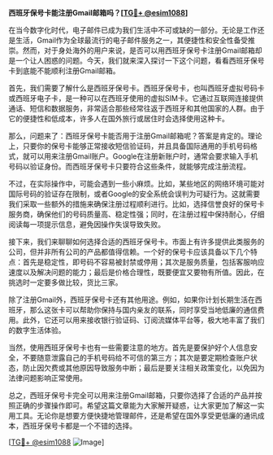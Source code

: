 **西班牙保号卡能注册Gmail邮箱吗？[[TG💪+ @esim1088](https://t.me/s/esim1088)]**

在当今数字化时代，电子邮件已成为我们生活中不可或缺的一部分。无论是工作还是生活，Gmail作为全球最流行的电子邮件服务之一，其便捷性和安全性备受推崇。然而，对于身处海外的用户来说，是否可以用西班牙保号卡注册Gmail邮箱却是一个让人困惑的问题。今天，我们就来深入探讨一下这个问题，看看西班牙保号卡到底能不能顺利注册Gmail邮箱。

首先，我们需要了解什么是西班牙保号卡。西班牙保号卡，也叫西班牙虚拟号码卡或西班牙电子卡，是一种可以在西班牙使用的虚拟SIM卡。它通过互联网连接提供通话、短信和数据服务，非常适合那些经常往返于西班牙和其他国家的人群。由于它的便捷性和低成本，许多人在国外旅行或居住时会选择使用这种卡。

那么，问题来了：西班牙保号卡能否用于注册Gmail邮箱呢？答案是肯定的。理论上，只要你的保号卡能够正常接收短信验证码，并且具备国际通用的手机号码格式，就可以用来注册Gmail账户。Google在注册新账户时，通常会要求输入手机号码以验证身份。而西班牙保号卡只要符合这些条件，就能够完成注册流程。

不过，在实际操作中，可能会遇到一些小麻烦。比如，某些地区的网络环境可能对国际号码的验证存在限制，或者Google的安全系统会误判为可疑行为。这就需要我们采取一些额外的措施来确保注册过程顺利进行。比如，选择信誉良好的保号卡服务商，确保他们的号码质量高、稳定性强；同时，在注册过程中保持耐心，仔细阅读每一项提示信息，避免因操作失误导致失败。

接下来，我们来聊聊如何选择合适的西班牙保号卡。市面上有许多提供此类服务的公司，但并非所有公司的产品都值得信赖。一个好的保号卡应该具备以下几个特点：首先是稳定性，即号码不容易被封禁或停用；其次是服务质量，包括客服响应速度以及解决问题的能力；最后是价格合理性，既要便宜又要物有所值。因此，在挑选时一定要多做比较，货比三家。

除了注册Gmail外，西班牙保号卡还有其他用途。例如，如果你计划长期生活在西班牙，那么这张卡可以帮助你保持与国内亲友的联系，同时享受当地低廉的通信费用。此外，它还可以用来接收银行验证码、订阅流媒体平台等，极大地丰富了我们的数字生活体验。

当然，使用西班牙保号卡也有一些需要注意的地方。首先是要保护好个人信息安全，不要随意泄露自己的手机号码给不可信的第三方；其次是要定期检查账户状态，防止因欠费或其他原因导致服务中断；最后是要关注相关政策变化，以免因为法律问题影响正常使用。

总之，西班牙保号卡完全可以用来注册Gmail邮箱，只要你选择了合适的产品并按照正确的步骤操作即可。希望这篇文章能为大家解开疑惑，让大家更加了解这一实用工具。无论你是想要方便快捷地管理邮件，还是希望在国外享受更低廉的通讯成本，西班牙保号卡都是一个不错的选择。

[[TG💪+ @esim1088](https://t.me/s/esim1088) ![Image](https://i.postimg.cc/4NQfJmqS/Snipaste-2025-05-13-00-14-12.png)]